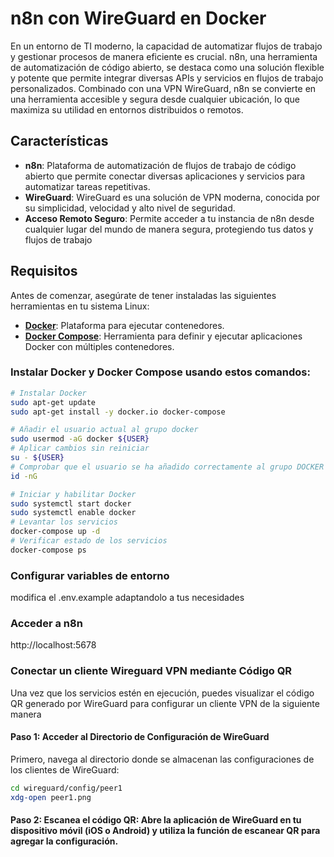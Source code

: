 # n8n con WireGuard en Docker

En un entorno de TI moderno, la capacidad de automatizar flujos de trabajo y gestionar procesos de manera eficiente es crucial. n8n, una herramienta de automatización de código abierto, se destaca como una solución flexible y potente que permite integrar diversas APIs y servicios en flujos de trabajo personalizados. Combinado con una VPN WireGuard, n8n se convierte en una herramienta accesible y segura desde cualquier ubicación, lo que maximiza su utilidad en entornos distribuidos o remotos.

## Características

- **n8n**: Plataforma de automatización de flujos de trabajo de código abierto que permite conectar diversas aplicaciones y servicios para automatizar tareas repetitivas.
- **WireGuard**: WireGuard es una solución de VPN moderna, conocida por su simplicidad, velocidad y alto nivel de seguridad.
- **Acceso Remoto Seguro**: Permite acceder a tu instancia de n8n desde cualquier lugar del mundo de manera segura, protegiendo tus datos y flujos de trabajo

## Requisitos

Antes de comenzar, asegúrate de tener instaladas las siguientes herramientas en tu sistema Linux:

- **[Docker](https://docs.docker.com/engine/install/)**: Plataforma para ejecutar contenedores.
- **[Docker Compose](https://docs.docker.com/compose/install/)**: Herramienta para definir y ejecutar aplicaciones Docker con múltiples contenedores.

### Instalar Docker y Docker Compose usando estos comandos:

```bash
# Instalar Docker
sudo apt-get update
sudo apt-get install -y docker.io docker-compose 
```
```bash
# Añadir el usuario actual al grupo docker
sudo usermod -aG docker ${USER}
# Aplicar cambios sin reiniciar
su - ${USER}
# Comprobar que el usuario se ha añadido correctamente al grupo DOCKER
id -nG
```
```bash
# Iniciar y habilitar Docker
sudo systemctl start docker
sudo systemctl enable docker
# Levantar los servicios
docker-compose up -d
# Verificar estado de los servicios
docker-compose ps
```
### Configurar variables de entorno 
modifica el .env.example adaptandolo a tus necesidades

### Acceder a n8n
http://localhost:5678

### Conectar un cliente Wireguard VPN mediante Código QR
Una vez que los servicios estén en ejecución, puedes visualizar el código QR generado por WireGuard para configurar un cliente VPN de la siguiente manera

#### Paso 1: Acceder al Directorio de Configuración de WireGuard
Primero, navega al directorio donde se almacenan las configuraciones de los clientes de WireGuard:

```bash
cd wireguard/config/peer1
xdg-open peer1.png
```
#### Paso 2: Escanea el código QR: Abre la aplicación de WireGuard en tu dispositivo móvil (iOS o Android) y utiliza la función de escanear QR para agregar la configuración.





